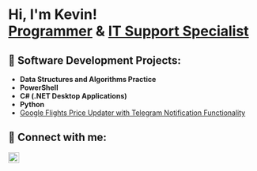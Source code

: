 <h1>Hi, I'm Kevin! <br/><a href="https://github.com/KevTheWebDev">Programmer</a> & <a href="https://www.linkedin.com/in/kevin-orta-7334391b4/">IT Support Specialist</a></h1>

<h2>👾 Software Development Projects:</h2>

- <b>Data Structures and Algorithms Practice</b>
- <b>PowerShell</b>
- <b>C# (.NET Desktop Applications)</b>
- <b>Python</b>
-  [Google Flights Price Updater with Telegram Notification Functionality]()


<h2> 🚀 Connect with me:</h2>

[<img align="left" alt="KevinOrta | LinkedIn" width="22px" src="https://cdn.jsdelivr.net/npm/simple-icons@v3/icons/linkedin.svg" />][linkedin]

[linkedin]: (https://www.linkedin.com/in/kevin-orta-7334391b4/)
